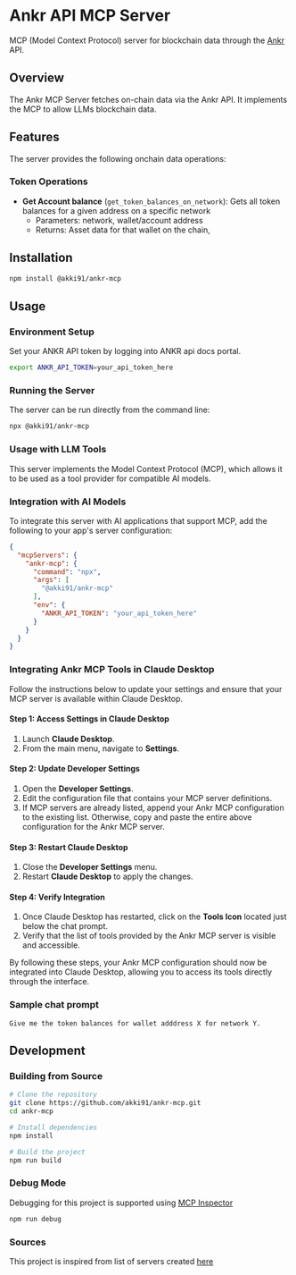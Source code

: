 #  Ankr API MCP Server


MCP (Model Context Protocol) server for blockchain data through the [Ankr](https://www.ankr.com/docs/) API.


## Overview

The Ankr MCP Server fetches on-chain data via the Ankr API. It implements the MCP to allow LLMs  blockchain data.

## Features

The server provides the following onchain data operations:

### Token Operations

- **Get Account balance** (`get_token_balances_on_network`): Gets all token balances for a given address on a specific network
    - Parameters: network, wallet/account address
    - Returns: Asset data for that wallet on the chain,

## Installation

```bash
npm install @akki91/ankr-mcp
```

## Usage

### Environment Setup

Set your ANKR API token by logging into ANKR api docs portal.

```bash
export ANKR_API_TOKEN=your_api_token_here
```

### Running the Server

The server can be run directly from the command line:

```bash
npx @akki91/ankr-mcp
```

### Usage with LLM Tools

This server implements the Model Context Protocol (MCP), which allows it to be used as a tool provider for compatible AI models.


### Integration with AI Models

To integrate this server with AI applications that support MCP, add the following to your app's server configuration:


```json
{
  "mcpServers": {
    "ankr-mcp": {
      "command": "npx",
      "args": [
        "@akki91/ankr-mcp"
      ],
      "env": {
        "ANKR_API_TOKEN": "your_api_token_here"
      }
    }
  }
}
```
### Integrating Ankr MCP Tools in Claude Desktop

Follow the instructions below to update your settings and ensure that your MCP server is available within Claude Desktop.

#### Step 1: Access Settings in Claude Desktop

1. Launch **Claude Desktop**.
2. From the main menu, navigate to **Settings**.

#### Step 2: Update Developer Settings

1. Open the **Developer Settings**.
2. Edit the configuration file that contains your MCP server definitions.
3. If MCP servers are already listed, append your Ankr MCP configuration to the existing list. Otherwise, copy and paste the entire above configuration for the Ankr MCP server.

#### Step 3: Restart Claude Desktop

1. Close the **Developer Settings** menu.
2. Restart **Claude Desktop** to apply the changes.

#### Step 4: Verify Integration

1. Once Claude Desktop has restarted, click on the **Tools Icon** located just below the chat prompt.
2. Verify that the list of tools provided by the Ankr MCP server is visible and accessible.

By following these steps, your Ankr MCP configuration should now be integrated into Claude Desktop, allowing you to access its tools directly through the interface.

### Sample chat prompt

```
Give me the token balances for wallet adddress X for network Y.
```
## Development

### Building from Source

```bash
# Clone the repository
git clone https://github.com/akki91/ankr-mcp.git
cd ankr-mcp

# Install dependencies
npm install

# Build the project
npm run build
```

### Debug Mode
Debugging for this project is supported using [MCP Inspector](https://github.com/modelcontextprotocol/inspector)

```bash
npm run debug
```


### Sources 
This project is inspired from list of servers created [here](https://github.com/modelcontextprotocol/servers/) 
